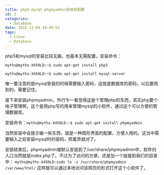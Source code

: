 ```yaml
---
title: php5-mysql-phpmyadmin安装和配置
id: 2
categories:
  - Database
date: 2015-11-04 19:49:52
tags:
  - Linux
  - Database
---
```


php5和mysql的安装比较无脑，也基本无需配置，安装命令：
```
myths@myths-X450LD:~$ sudo apt-get install php5
```
```
myths@myths-X450LD:~$ sudo apt-get install mysql-server
```
唯一要注意的是mysql安装的时候需要输入密码，这就是数据库的密码，以后要用到的，需要记住。

接下来安装phpmyadmin，外行乍一看觉得这是个管理php的东西，其实php要个啥子管理啊，这个是用php写的用来管理mysql的小软件，通过这个可以方便的管理数据库。

安装命令：`myths@myths-X450LD:~$ sudo apt-get install phpmyadmin`

当然安装中会提示输一些东西，就是一种图形界面的配置，方便人用的。这当中需要输入之前安装mysql时的密码，照着弄就对了。

安装结束后，phpmyadmin被默认安装到了/usr/share/phpmyadmin中，软件的入口当然就是index.php了。不过为了访问的方便，还是加一个链接到我们的目录中：
```myths@myths-X450LD:sudo ln -s /usr/share/phpmyadmin /var/www/html/```
这样就可以通过本地访问该网页的形式打开这个小软件了。
